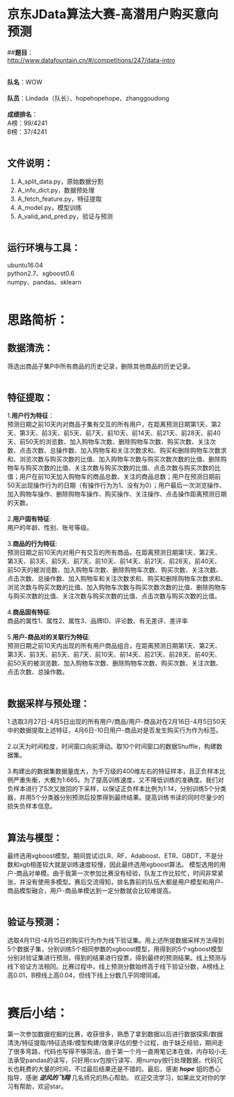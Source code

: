 京东JData算法大赛-高潜用户购买意向预测
===

##**题目**：<br><http://www.datafountain.cn/#/competitions/247/data-intro><br><br>

**队名**：WOW<br><br>
**队员**：Lindada（队长）、hopehopehope、zhanggoudong<br><br>
**成绩排名**：<br>A榜：99/4241<br>	B榜：37/4241<br><br>

文件说明：
---
1. A_split_data.py，原始数据分割
2.  A_info_dict.py，数据预处理
3. A_fetch_feature.py，特征提取
4.  A_model.py，模型训练
5. A_valid_and_pred.py，验证与预测<br><br>

运行环境与工具：
---
ubuntu16.04<br>
python2.7、xgboost0.6<br>
numpy、pandas、sklearn<br><br>

思路简析：
===

数据清洗：
---
筛选出商品子集P中所有商品的历史记录，删除其他商品的历史记录。<br><br>

特征提取：
---
1.**用户行为特征**：<br>
预测日期之前10天内对商品子集有交互的所有用户，在距离预测日期第1天、第2天、第3天、前3天、前5天、前7天、前10天、前14天、前21天、前28天、前40天、前50天的浏览数、加入购物车次数、删除购物车次数、购买次数、关注次数、点击次数、总操作数、加入购物车和关注次数求和、购买和删除购物车次数求和、浏览次数与购买次数的比值、加入购物车次数与购买次数次数的比值、删除购物车与购买次数的比值、关注次数与购买次数的比值、点击次数与购买次数的比值；用户在前10天加入购物车的商品总数、关注的商品总数；用户在预测日期前50天出现操作行为的日期（有操作行为为1、没有为0）；用户最后一次浏览操作、加入购物车操作、删除购物车操作、购买操作、关注操作、点击操作距离预测日期的天数。<br><br>
2.**用户固有特征**:<br>
用户的年龄、性别、账号等级。<br><br>
3.**商品的行为特征**:<br>
预测日期之前10天内对用户有交互的所有商品，在距离预测日期第1天、第2天、第3天、前3天、前5天、前7天、前10天、前14天、前21天、前28天、前40天、前50天的被浏览数、加入购物车次数、删除购物车次数、购买次数、关注次数、点击次数、总操作数、加入购物车和关注次数求和、购买和删除购物车次数求和、浏览次数与购买次数的比值、加入购物车次数与购买次数次数的比值、删除购物车与购买次数的比值、关注次数与购买次数的比值、点击次数与购买次数的比值。<br><br>
4.**商品固有特征**:<br>
商品的属性1、属性2、属性3、品牌ID、评论数、有无差评、差评率<br><br>
5.**用户-商品对的关联行为特征**:<br>
预测日期之前10天内出现的所有用户商品组合，在距离预测日期第1天、第2天、第3天、前3天、前5天、前7天、前10天、前14天、前21天、前28天、前40天、前50天的被浏览数、加入购物车次数、删除购物车次数、购买次数、关注次数、点击次数、总操作数。<br><br>

数据采样与预处理：
---
1.选取3月27日-4月5日出现的所有用户/商品/用户-商品对在2月16日-4月5日50天中的数据提取上述特征，4月6日-10日用户-商品对是否发生购买行为作为标签。<br><br>
2.以天为时间粒度，时间窗口向前滑动。取10个时间窗口的数据Shuffle，构建数据集。<br><br>
3.构建出的数据集数据量庞大，为千万级的400维左右的特征样本，且正负样本比例严重失衡，大概为1:665。为了提高训练速度，又不降低训练的准确度。我们对负样本进行了5次又放回的下采样，以保证正负样本比例为1:14，分别训练5个分类器，并用5个分类器分别预测后投票得到最终结果。提高训练书读的同时尽量少的损失负样本信息。<br><br>

算法与模型：
---
最终选用xgboost模型。期间尝试过LR、RF、Adaboost、ETR、GBDT，不是分数和xgb相差较大就是训练速度较慢，因此最终选用xgboost算法。
模型选用的用户-商品对单模。由于我第一次参加比赛没有经验，队友工作比较忙，时间非常紧张，并没有使用多模型。赛后交流得知，排名靠前的队伍大都是用户模型和用户-商品模型融合，用户-商品单模达到一定分数就会比较难提高。<br><br>

验证与预测：
---
选取4月11日-4月15日的购买行为作为线下验证集。用上述所提数据采样方法得到5个数据子集，分别训练5个相同参数的xgboost模型，用得到的5个xgboost模型分别对验证集进行预测，得到的结果进行投票，得到最终的预测结果。线上预测与线下验证方法相同。比赛过程中，线上预测分数始终高于线下验证分数，A榜线上高0.01，B榜线上高0.04，但线下线上分数几乎同增同减。<br><br>

赛后小结：
===
第一次参加数据挖掘的比赛，收获很多，熟悉了拿到数据以后进行数据探索/数据清洗/特征提取/特征选择/模型构建/效果评估的整个过程，由于缺乏经验，期间走了很多弯路，代码也写得不够简洁。由于第一个月一直用笔记本在做，内存较小无法承受pandas的读写，只好用csv包按行读写、用numpy按行处理数据，代码冗长也耗费的大量的时间，不过最后结果还是不错的。最后，感谢 ***hope*** 姐的悉心指导，感谢 ***逆风的飞翔*** 几名师兄的热心帮助。
欢迎交流学习，如果此文对你的学习有帮助，欢迎star。

